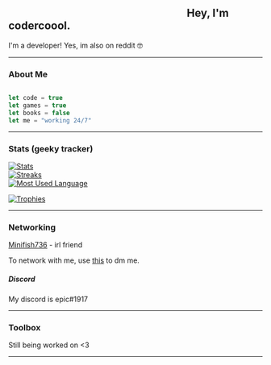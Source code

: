## ⠀⠀⠀⠀⠀⠀⠀⠀⠀⠀⠀⠀⠀⠀⠀⠀⠀⠀⠀⠀⠀⠀⠀Hey, I'm codercoool. 
 
 I'm a developer! Yes, im also on reddit 🤓

---



### About Me
```js

let code = true
let games = true
let books = false
let me = "working 24/7"
```

---
### Stats (geeky tracker) 
<a href="https://github.com/codercoool">![Stats](https://github-readme-stats.vercel.app/api?username=codercoool&theme=tokyonight&hide_border=true&include_all_commits=true&count_private=true)<br/> 
![Streaks](https://github-readme-streak-stats.herokuapp.com/?user=codercoool&theme=tokyonight&hide_border=true)<br/> 
![Most Used Language](https://github-readme-stats.vercel.app/api/top-langs/?username=codercoool&theme=tokyonight&hide_border=true&include_all_commits=true&count_private=true&layout=compact) 

![Trophies](https://github-profile-trophy.vercel.app/?username=codercoool&theme=discord&no-frame=false&no-bg=true&margin-w=4) </a> 

 


---
### Networking

[Minifish736](https://github.com/minifish736) - irl friend

To network with me, use [this](https://www.discord.com/) to dm me. 

##### Discord
My discord is epic#1917

---
### Toolbox 
Still being worked on <3

---


